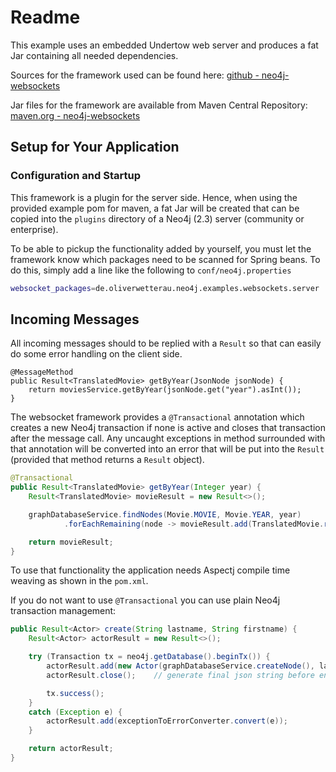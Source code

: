 Readme
======

This example uses an embedded Undertow web server and produces a fat Jar containing all needed dependencies.

Sources for the framework used can be found here: [github - neo4j-websockets](https://github.com/owetterau/neo4j-websockets)

Jar files for the framework are available from Maven Central Repository:
[maven.org - neo4j-websockets](http://search.maven.org/#search%7Cga%7C1%7Cg%3A%22de.oliverwetterau.neo4j%22)

Setup for Your Application
--------------------------
### Configuration and Startup
This framework is a plugin for the server side. Hence, when using the provided example pom for maven, a fat Jar will be created that can be copied into the `plugins` directory of a Neo4j (2.3) server (community or enterprise).

To be able to pickup the functionality added by yourself, you must let the framework know which packages need to be scanned for Spring beans. To do this, simply add a line like the following to `conf/neo4j.properties`

```bash
websocket_packages=de.oliverwetterau.neo4j.examples.websockets.server
```

Incoming Messages
-----------------
All incoming messages should to be replied with a `Result` so that can easily do some error handling on the client
side.

```
@MessageMethod
public Result<TranslatedMovie> getByYear(JsonNode jsonNode) {
    return moviesService.getByYear(jsonNode.get("year").asInt());
}
```

The websocket framework provides a `@Transactional` annotation which creates a new Neo4j transaction if none is
active and closes that transaction after the message call. Any uncaught exceptions in method surrounded with that
annotation will be converted into an error that will be put into the `Result` (provided that method returns a
`Result` object).

```java
@Transactional
public Result<TranslatedMovie> getByYear(Integer year) {
    Result<TranslatedMovie> movieResult = new Result<>();

    graphDatabaseService.findNodes(Movie.MOVIE, Movie.YEAR, year)
            .forEachRemaining(node -> movieResult.add(TranslatedMovie.readMovie(node, exampleThreadLocale.getLocale())));

    return movieResult;
}
```

To use that functionality the application needs Aspectj compile time weaving as shown in the `pom.xml`.

If you do not want to use `@Transactional` you can use plain Neo4j transaction management:

```java
public Result<Actor> create(String lastname, String firstname) {
    Result<Actor> actorResult = new Result<>();

    try (Transaction tx = neo4j.getDatabase().beginTx()) {
        actorResult.add(new Actor(graphDatabaseService.createNode(), lastname, firstname));
        actorResult.close();    // generate final json string before end of transaction

        tx.success();
    }
    catch (Exception e) {
        actorResult.add(exceptionToErrorConverter.convert(e));
    }

    return actorResult;
}
```

